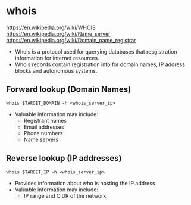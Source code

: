 # whois
https://en.wikipedia.org/wiki/WHOIS
https://en.wikipedia.org/wiki/Name_server
https://en.wikipedia.org/wiki/Domain_name_registrar

- Whois is a protocol used for querying databases that resgistration information for internet resources.
- Whois records contain registration info for domain names, IP address blocks and autonomous systems.


## Forward lookup (Domain Names)

	whois $TARGET_DOMAIN -h <whois_server_ip>

- Valuable information may include:
	- Registrant names
	- Email addresses
	- Phone numbers
	- Name servers

## Reverse lookup (IP addresses)

	whois $TARGET_IP -h <whois_server_ip>

- Provides information about who is hosting the IP address
- Valuable information may include:
	-  IP range and  CIDR of the network

